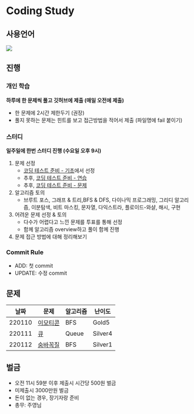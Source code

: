# Coding Study
## 사용언어
<img src="https://img.shields.io/badge/Python-3766AB?style=flat-square&logo=Python&logoColor=white"/></a>

## 진행
### 개인 학습
**하루에 한 문제씩 풀고 깃허브에 제출 (매일 오전에 제출)**

- 한 문제에 2시간 제한두기 (권장)
- 풀지 못하는 문제는 힌트를 보고 접근방법을 적어서 제출 (파일명에 fail 붙이기)

### 스터디
**일주일에 한번 스터디 진행 (수요일 오후 9시)**

1. 문제 선정
    - [코딩 테스트 준비 - 기초](https://code.plus/course/51)에서 선정
    - 추후, [코딩 테스트 준비 - 연습](https://code.plus/course/52)
    - 추후, [코딩 테스트 준비 - 문제](https://code.plus/course/53)
2. 알고리즘 토의
    - 브루트 포스, 그래프 & 트리,BFS & DFS, 다이나믹 프로그래밍, 그리디 알고리즘, 이분탐색, 비트 마스킹, 문자열, 다익스트라, 플로이드-와샬, 해시, 구현
3. 어려운 문제 선정 & 토의
    - 다수가 어렵다고 느낀 문제를 투표를 통해 선정
    - 함께 알고리즘 overview하고 풀이 함께 진행
4. 문제 접근 방법에 대해 정리해보기

### Commit Rule
- ADD: 첫 commit
- UPDATE: 수정 commit

## 문제
|날짜|문제|알고리즘|난이도|
|---|---|-------|-|
|220110|[이모티콘](https://www.acmicpc.net/problem/14226)|BFS|Gold5|
|220111|[큐](https://www.acmicpc.net/problem/10845)|Queue|Silver4|
|220112|[숨바꼭질](https://www.acmicpc.net/problem/1697)|BFS|Silver1|

## 벌금
+ 오전 11시 59분 이후 제출시 시간당 500원 벌금
+ 미제출시 3000만원 벌금 
+ 돈이 없는 경우, 장기자랑 준비
+ 총무: 주영님
